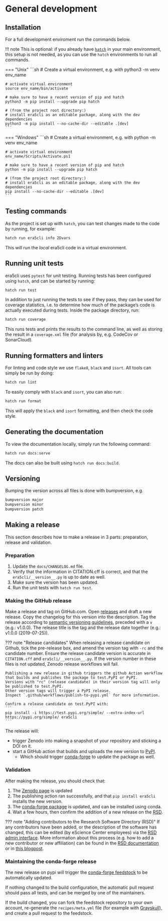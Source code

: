 # General development

## Installation

For a full development enviroment run the commands below.

!!! note
    This is optional: if you already have [`hatch`](https://hatch.pypa.io/) in your main environment, this setup is not needed, as you can use the `hatch` environments to run all commands.

=== "Unix"
    ```sh
    # Create a virtual environment, e.g. with
    python3 -m venv env_name

    # activate virtual environment
    source env_name/bin/activate

    # make sure to have a recent version of pip and hatch
    python3 -m pip install --upgrade pip hatch

    # (from the project root directory:)
    # install era5cli as an editable package, along with the dev dependencies
    python3 -m pip install --no-cache-dir --editable .[dev]
    ```

=== "Windows"
    ```sh
    # Create a virtual environment, e.g. with
    python -m venv env_name

    # activate virtual environment
    env_name/Scripts/Activate.ps1

    # make sure to have a recent version of pip and hatch
    python -m pip install --upgrade pip hatch

    # (from the project root directory:)
    # install era5cli as an editable package, along with the dev dependencies
    pip install --no-cache-dir --editable .[dev]
    ```

## Testing commands

As the project is set up with `hatch`, you can test changes made to the code by running, for example:

```sh
hatch run era5cli info 2Dvars
```

This will run the *local* era5cli code in a virtual environment.

## Running unit tests

era5cli uses `pytest` for unit testing. Running tests has been configured using `hatch`, and can be started by running:

```sh
hatch run test
```

In addition to just running the tests to see if they pass, they can be used for coverage statistics, i.e. to determine how much of the package’s code is actually executed during tests. Inside the package directory, run:

```sh
hatch run coverage
```

This runs tests and prints the results to the command line, as well as storing the result in a `coverage.xml` file (for analysis by, e.g. CodeCov or SonarCloud).

## Running formatters and linters
For linting and code style we use `flake8`, `black` and `isort`. All tools can simply be run by doing:

```sh
hatch run lint
```

To easily comply with `black` and `isort`, you can also run:

```sh
hatch run format
```

This will apply the `black` and `isort` formatting, and then check the code style.

## Generating the documentation

To view the documentation locally, simply run the following command:

```sh
hatch run docs:serve
```

The docs can also be built using `hatch run docs:build`.

## Versioning

Bumping the version across all files is done with bumpversion, e.g.

```sh
bumpversion major
bumpversion minor
bumpversion patch
```

## Making a release

This section describes how to make a release in 3 parts: preparation, release and validation.

### Preparation
1. Update the `docs/CHANGELOG.md` file.
2. Verify that the information in CITATION.cff is correct, and that the `era5cli/__version__.py` is up to date as well.
3. Make sure the version has been updated.
4. Run the unit tests with `hatch run test`.

### Making the GitHub release
Make a release and tag on GitHub.com.
Open [releases](https://github.com/eWaterCycle/era5cli/releases) and draft a new release.
Copy the changelog for this version into the description.
Tag the release according to [semantic versioning guidelines](https://semver.org/), preceded with a `v` (e.g.: v1.0.0).
The release title is the tag and the release date together (e.g.: v1.0.0 (2019-07-25)).

??? note "Release candidates"
    When releasing a release candidate on Github, tick the pre-release box, and amend the version tag with `-rc` and the candidate number.
    Ensure the release candidate version is accurate in `CITATION.cff` and `era5cli/__version__.py`.
    If the version number in these files is not updated, Zenodo release workflows will fail.

    Publishing a new release in github triggers the github Action workflow that builds and publishes the package to test.PyPI or PyPI.
    Versions with "rc" (release candidate) in their version tag will only be published to test.PyPI.
    Other version tags will trigger a PyPI release.
    Inspect `.github/workflows/publish-to-pypi.yml` for more information.

    Confirm a release candidate on test.PyPI with:
    ```
    pip install -i https://test.pypi.org/simple/ --extra-index-url https://pypi.org/simple/ era5cli
    ```

The release will:

 - trigger Zenodo into making a snapshot of your repository and sticking a DOI on it.
 - start a GitHub action that builds and uploads the new version to [PyPI](https://pypi.org/project/era5cli/).
    - Which should trigger [conda-forge](https://github.com/conda-forge/era5cli-feedstock) to update the package as well.

### Validation
After making the release, you should check that:

1. The [Zenodo page](https://doi.org/10.5281/zenodo.3252665) is updated
2. The publishing action ran successfully, and that `pip install era5cli` installs the new version.
3. The [conda-forge package](https://anaconda.org/conda-forge/era5cli) is updated, and can be installed using conda.
4. Wait a few hours, then confirm the addition of a new release on the [RSD](https://www.research-software.nl/software/era5cli).

??? note "Adding contributors to the Research Software Directory (RSD)"
    If any contributors have been added, or the description of the software has changed, this can be edited (by eScience Center employees) via the [RSD admin interface](https://www.research-software.nl/admin/).
    More information about this process (e.g. how to add a new contributor or new affiliation) can be found in the [RSD documentation](https://github.com/research-software-directory/research-software-directory/blob/master/docs/entering-data.md) or in [this blogpost](https://blog.esciencecenter.nl/the-research-software-directory-and-how-it-promotes-software-citation-4bd2137a6b8).

### Maintaining the conda-forge release
The new release on pypi will trigger the [conda-forge feedstock](https://github.com/conda-forge/era5cli-feedstock) to be automatically updated.

If nothing changed to the build configuration, the automatic pull request should pass all tests, and can be merged by one of the maintainers.

If the build changed, you can fork the feedstock repository to your own account, re-generate the `recipes/meta.yml` file (for example with [Grayskull](https://github.com/conda/grayskull)), and create a pull request to the feedstock.
